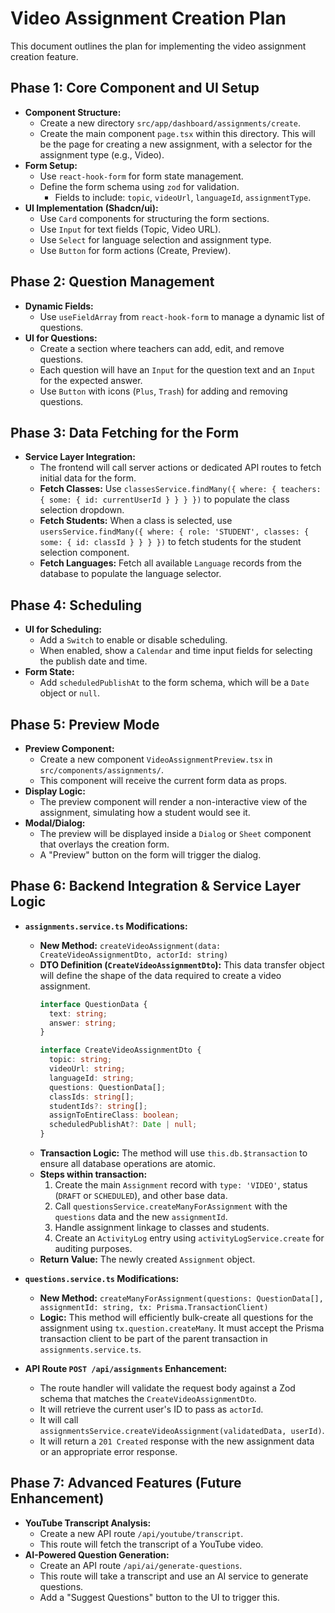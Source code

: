 # Video Assignment Creation Plan

This document outlines the plan for implementing the video assignment creation feature.

## Phase 1: Core Component and UI Setup

-   **Component Structure:**
    -   Create a new directory `src/app/dashboard/assignments/create`.
    -   Create the main component `page.tsx` within this directory. This will be the page for creating a new assignment, with a selector for the assignment type (e.g., Video).
-   **Form Setup:**
    -   Use `react-hook-form` for form state management.
    -   Define the form schema using `zod` for validation.
        -   Fields to include: `topic`, `videoUrl`, `languageId`, `assignmentType`.
-   **UI Implementation (Shadcn/ui):**
    -   Use `Card` components for structuring the form sections.
    -   Use `Input` for text fields (Topic, Video URL).
    -   Use `Select` for language selection and assignment type.
    -   Use `Button` for form actions (Create, Preview).

## Phase 2: Question Management

-   **Dynamic Fields:**
    -   Use `useFieldArray` from `react-hook-form` to manage a dynamic list of questions.
-   **UI for Questions:**
    -   Create a section where teachers can add, edit, and remove questions.
    -   Each question will have an `Input` for the question text and an `Input` for the expected answer.
    -   Use `Button` with icons (`Plus`, `Trash`) for adding and removing questions.

## Phase 3: Data Fetching for the Form

-   **Service Layer Integration:**
    -   The frontend will call server actions or dedicated API routes to fetch initial data for the form.
    -   **Fetch Classes:** Use `classesService.findMany({ where: { teachers: { some: { id: currentUserId } } } })` to populate the class selection dropdown.
    -   **Fetch Students:** When a class is selected, use `usersService.findMany({ where: { role: 'STUDENT', classes: { some: { id: classId } } } })` to fetch students for the student selection component.
    -   **Fetch Languages:** Fetch all available `Language` records from the database to populate the language selector.

## Phase 4: Scheduling

-   **UI for Scheduling:**
    -   Add a `Switch` to enable or disable scheduling.
    -   When enabled, show a `Calendar` and time input fields for selecting the publish date and time.
-   **Form State:**
    -   Add `scheduledPublishAt` to the form schema, which will be a `Date` object or `null`.

## Phase 5: Preview Mode

-   **Preview Component:**
    -   Create a new component `VideoAssignmentPreview.tsx` in `src/components/assignments/`.
    -   This component will receive the current form data as props.
-   **Display Logic:**
    -   The preview component will render a non-interactive view of the assignment, simulating how a student would see it.
-   **Modal/Dialog:**
    -   The preview will be displayed inside a `Dialog` or `Sheet` component that overlays the creation form.
    -   A "Preview" button on the form will trigger the dialog.

## Phase 6: Backend Integration & Service Layer Logic

-   **`assignments.service.ts` Modifications:**
    -   **New Method:** `createVideoAssignment(data: CreateVideoAssignmentDto, actorId: string)`
    -   **DTO Definition (`CreateVideoAssignmentDto`):** This data transfer object will define the shape of the data required to create a video assignment.
        ```typescript
        interface QuestionData {
          text: string;
          answer: string;
        }

        interface CreateVideoAssignmentDto {
          topic: string;
          videoUrl: string;
          languageId: string;
          questions: QuestionData[];
          classIds: string[];
          studentIds?: string[];
          assignToEntireClass: boolean;
          scheduledPublishAt?: Date | null;
        }
        ```
    -   **Transaction Logic:** The method will use `this.db.$transaction` to ensure all database operations are atomic.
    -   **Steps within transaction:**
        1.  Create the main `Assignment` record with `type: 'VIDEO'`, status (`DRAFT` or `SCHEDULED`), and other base data.
        2.  Call `questionsService.createManyForAssignment` with the `questions` data and the new `assignmentId`.
        3.  Handle assignment linkage to classes and students.
        4.  Create an `ActivityLog` entry using `activityLogService.create` for auditing purposes.
    -   **Return Value:** The newly created `Assignment` object.

-   **`questions.service.ts` Modifications:**
    -   **New Method:** `createManyForAssignment(questions: QuestionData[], assignmentId: string, tx: Prisma.TransactionClient)`
    -   **Logic:** This method will efficiently bulk-create all questions for the assignment using `tx.question.createMany`. It must accept the Prisma transaction client to be part of the parent transaction in `assignments.service.ts`.

-   **API Route `POST /api/assignments` Enhancement:**
    -   The route handler will validate the request body against a Zod schema that matches the `CreateVideoAssignmentDto`.
    -   It will retrieve the current user's ID to pass as `actorId`.
    -   It will call `assignmentsService.createVideoAssignment(validatedData, userId)`.
    -   It will return a `201 Created` response with the new assignment data or an appropriate error response.

## Phase 7: Advanced Features (Future Enhancement)

-   **YouTube Transcript Analysis:**
    -   Create a new API route `/api/youtube/transcript`.
    -   This route will fetch the transcript of a YouTube video.
-   **AI-Powered Question Generation:**
    -   Create an API route `/api/ai/generate-questions`.
    -   This route will take a transcript and use an AI service to generate questions.
    -   Add a "Suggest Questions" button to the UI to trigger this.
